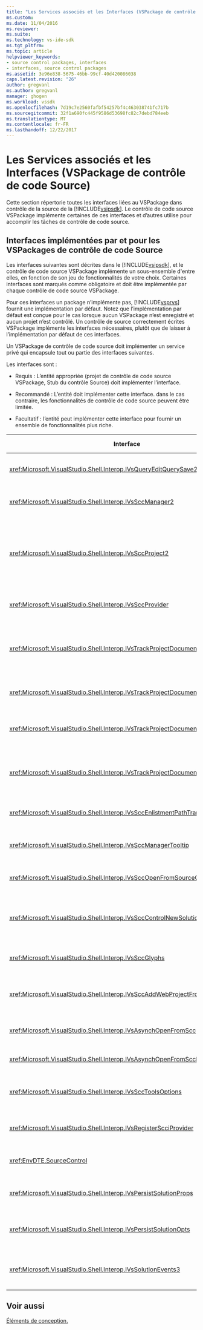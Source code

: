 ```yaml
---
title: "Les Services associés et les Interfaces (VSPackage de contrôle de code Source) | Documents Microsoft"
ms.custom: 
ms.date: 11/04/2016
ms.reviewer: 
ms.suite: 
ms.technology: vs-ide-sdk
ms.tgt_pltfrm: 
ms.topic: article
helpviewer_keywords:
- source control packages, interfaces
- interfaces, source control packages
ms.assetid: 3e96e838-5675-46bb-99cf-40d420086038
caps.latest.revision: "26"
author: gregvanl
ms.author: gregvanl
manager: ghogen
ms.workload: vssdk
ms.openlocfilehash: 7d19c7e2560fafbf54257bf4c46303874bfc717b
ms.sourcegitcommit: 32f1a690fc445f9586d53698fc82c7debd784eeb
ms.translationtype: MT
ms.contentlocale: fr-FR
ms.lasthandoff: 12/22/2017
---
```

# <a name="related-services-and-interfaces-source-control-vspackage"></a>Les Services associés et les Interfaces (VSPackage de contrôle de code Source)
Cette section répertorie toutes les interfaces liées au VSPackage dans contrôle de la source de la [!INCLUDE[vsipsdk](../../extensibility/includes/vsipsdk_md.md)]. Le contrôle de code source VSPackage implémente certaines de ces interfaces et d’autres utilise pour accomplir les tâches de contrôle de code source.  
  
## <a name="interfaces-implemented-by-and-for-source-control-vspackages"></a>Interfaces implémentées par et pour les VSPackages de contrôle de code Source  
 Les interfaces suivantes sont décrites dans le [!INCLUDE[vsipsdk](../../extensibility/includes/vsipsdk_md.md)], et le contrôle de code source VSPackage implémente un sous-ensemble d'entre elles, en fonction de son jeu de fonctionnalités de votre choix. Certaines interfaces sont marqués comme obligatoire et doit être implémentée par chaque contrôle de code source VSPackage.  
  
 Pour ces interfaces un package n’implémente pas, [!INCLUDE[vsprvs](../../code-quality/includes/vsprvs_md.md)] fournit une implémentation par défaut. Notez que l’implémentation par défaut est conçue pour le cas lorsque aucun VSPackage n’est enregistré et aucun projet n’est contrôlé. Un contrôle de source correctement écrites VSPackage implémente les interfaces nécessaires, plutôt que de laisser à l’implémentation par défaut de ces interfaces.  
  
 Un VSPackage de contrôle de code source doit implémenter un service privé qui encapsule tout ou partie des interfaces suivantes.  
  
 Les interfaces sont :  
  
-   Requis : L’entité appropriée (projet de contrôle de code source VSPackage, Stub du contrôle Source) doit implémenter l’interface.  
  
-   Recommandé : L’entité doit implémenter cette interface. dans le cas contraire, les fonctionnalités de contrôle de code source peuvent être limitée.  
  
-   Facultatif : l’entité peut implémenter cette interface pour fournir un ensemble de fonctionnalités plus riche.  
  
|Interface|Objectif|Implémenté par|Mettre en œuvre ?|  
|---------------|-------------|--------------------|----------------|  
|<xref:Microsoft.VisualStudio.Shell.Interop.IVsQueryEditQuerySave2>|Éditeurs d’appeler cette interface avant de modifier ou de l’enregistrement d’un fichier. Le contrôle de code source VSPackage peut extraire le fichier ou refuser l’opération si l’extraction échoue.|Contrôle de code source VSPackage|Recommandé|  
|<xref:Microsoft.VisualStudio.Shell.Interop.IVsSccManager2>|Cette interface fournit des fonctionnalités de contrôle de source de base pour les projets, comme l’inscription et la désinscription des projets avec contrôle de code source et la prise en charge pour les glyphes de contrôle de source de base.|Contrôle de code source VSPackage|Obligatoire|  
|<xref:Microsoft.VisualStudio.Shell.Interop.IVsSccProject2>|Cette interface est obtenue à partir de la <xref:Microsoft.VisualStudio.Shell.Interop.IVsHierarchy> à l’aide de la <xref:System.Runtime.InteropServices.Marshal.QueryInterface%2A> (fonction), ou simplement effectuer un cast de l’objet implémentant `IVsHierarchy` à `IVsSccProject2`. Il est utilisé pour obtenir les fichiers sous contrôle de code source dans un projet ou pour informer le projet de l’état actuel du contrôle source ou l’emplacement.|Projet|Obligatoire|  
|<xref:Microsoft.VisualStudio.Shell.Interop.IVsSccProvider>|Le module d’intégration utilise cette interface pour définir le VSPackage actif actuels.|Contrôle de code source VSPackage|Obligatoire|  
|<xref:Microsoft.VisualStudio.Shell.Interop.IVsTrackProjectDocuments2>|Cette interface est basée sur un modèle d’abonnement. Un VSPackage peut signaler qu’il souhaite recevoir des événements de document et d’être avertie par le shell sur les événements qui sont sur le point de se produire. Il est implémenté et géré par [!INCLUDE[vsprvs](../../code-quality/includes/vsprvs_md.md)], qui à son tour transmet les événements implémentant le `IVsTrackProjectDocumentsEvents2` pour le VSPackage.|Stub de contrôle de code source|Obligatoire|  
|<xref:Microsoft.VisualStudio.Shell.Interop.IVsTrackProjectDocuments3>|Cette interface fournit le traitement par lots, les opérations de synchronisée en lecture/écriture et avancée `OnQueryAddFiles` (méthode).|Stub de contrôle de code source|Obligatoire|  
|<xref:Microsoft.VisualStudio.Shell.Interop.IVsTrackProjectDocumentsEvents2>|**L’Explorateur de solutions** et projets appellent cette interface lorsque de nouveaux fichiers sont ajoutés aux projets, ou lorsque les fichiers et dossiers sont renommés ou supprimés à partir de projets. Le contrôle de code source VSPackage peut extraire le fichier projet ou annuler l’opération.|Contrôle de code source VSPackage|Recommandé|  
|<xref:Microsoft.VisualStudio.Shell.Interop.IVsTrackProjectDocumentsEvents3>|**L’Explorateur de solutions** et projets appellent cette interface en réponse aux appels effectués vers les méthodes de l’interface IVstrackProjectDocuments3. Le contrôle de code source VSPackage peut effectuer le suivi des opérations par lots, synchronisées opérations de lecture/écriture et travailler avec un plus avancées `OnQueryAddFiles` (méthode).|Contrôle de code source VSPackage|Recommandé|  
|<xref:Microsoft.VisualStudio.Shell.Interop.IVsSccEnlistmentPathTranslation>|Cette interface fournit la prise en charge de gestion de l’inscription pour les projets Web.|Contrôle de code source VSPackage|Recommandé|  
|<xref:Microsoft.VisualStudio.Shell.Interop.IVsSccManagerTooltip>|Cette interface est utilisée pour récupérer des info-bulles pour les fichiers sous contrôle de code source dans les projets.|Contrôle de code source VSPackage|Facultatif|  
|<xref:Microsoft.VisualStudio.Shell.Interop.IVsSccOpenFromSourceControl>|Cette interface fournit des extensions de prise en charge.|Contrôle de code source VSPackage|Facultatif|  
|<xref:Microsoft.VisualStudio.Shell.Interop.IVsSccControlNewSolution>|Le VSPackage utilise cette interface pour intégrer une extension de l’espace de noms dans le **nouveau**, **ouvrir**, ou **enregistrer** boîtes de dialogue. Par conséquent, les projets peuvent être automatiquement ajoutés au contrôle de code source lors de la création ou ajoutés au contrôle de code source lorsqu’une sauvegarde l’opération est en vigueur.|Contrôle de code source VSPackage|Facultatif|  
|<xref:Microsoft.VisualStudio.Shell.Interop.IVsSccGlyphs>|Le VSPackage utilise cette interface pour définir des glyphes supplémentaires comme des glyphes de contrôle de source pour les nœuds de **l’Explorateur de solutions**.|Contrôle de code source VSPackage|Facultatif|  
|<xref:Microsoft.VisualStudio.Shell.Interop.IVsSccAddWebProjectFromSourceControl>|Le **ajouter** boîte de dialogue pour les projets Web utilise cette interface. Il fournit des méthodes pour la navigation d’un emplacement de contrôle de code source et de l’ouverture d’un projet Web ajouté précédemment dans le référentiel de contrôle de code source à cet emplacement.|Contrôle de code source VSPackage|Recommandé|  
|<xref:Microsoft.VisualStudio.Shell.Interop.IVsAsynchOpenFromScc>|Cette interface prend en charge pour le chargement asynchrone (en arrière-plan) des projets à partir du contrôle de code source.|Contrôle de code source VSPackage|Facultatif|  
|<xref:Microsoft.VisualStudio.Shell.Interop.IVsAsynchOpenFromSccProjectEvents>|Cette interface permet aux projets de surveiller la progression du chargement asynchrone initiée par <xref:Microsoft.VisualStudio.Shell.Interop.IVsAsynchOpenFromScc>.|Projet|Facultatif|  
|<xref:Microsoft.VisualStudio.Shell.Interop.IVsSccToolsOptions>|Cette interface permet à l’IDE interroger le VSPackage du contrôle source active. L’IDE interroge la valeur de paramètres de contrôle de source qui ont une signification même lorsqu’il n’existe aucun contrôle source active que VSPackage inscrit. Cette interface est implémentée et gérée par [!INCLUDE[vsprvs](../../code-quality/includes/vsprvs_md.md)].|Stub de contrôle de code source|Obligatoire|  
|<xref:Microsoft.VisualStudio.Shell.Interop.IVsRegisterScciProvider>|Cette interface est utilisée lors de l’inscription du contrôle de code source VSPackage.|Stub de contrôle de code source|Obligatoire|  
|<xref:EnvDTE.SourceControl>|Cette interface est utilisée dans automation. Par conséquent, il expose uniquement les fonctions qui peuvent être exécutées sans afficher d’interface utilisateur.|Contrôle de code source VSPackage|Facultatif|  
|<xref:Microsoft.VisualStudio.Shell.Interop.IVsPersistSolutionProps>|Cette interface est utilisée pour enregistrer des paramètres de contrôle de la source dans le fichier solution (.sln). Les paramètres incluent l’emplacement du contrôle de code source et les indicateurs d’état de contrôle de code source.|Contrôle de code source VSPackage|Recommandé|  
|<xref:Microsoft.VisualStudio.Shell.Interop.IVsPersistSolutionOpts>|Cette interface est utilisée pour enregistrer les paramètres de contrôle de code source dans le fichier d’options (.suo) de solution. Cela peut inclure des paramètres de contrôle de source de spécifiques à l’utilisateur comme emplacement de l’inscription de l’utilisateur actuel.|Contrôle de code source VSPackage|Recommandé|  
|<xref:Microsoft.VisualStudio.Shell.Interop.IVsSolutionEvents3>|Cette interface est utilisée pour contrôler des événements afin d’effectuer des opérations telles que l’archivage des fichiers projet avant de fermer les solutions, ou l’obtention de nouveaux fichiers à partir du contrôle de code source lors de l’ouverture d’un projet.|Contrôle de code source VSPackage|Recommandé|  
  
## <a name="see-also"></a>Voir aussi  
 [Éléments de conception.](../../extensibility/internals/source-control-vspackage-design-elements.md)